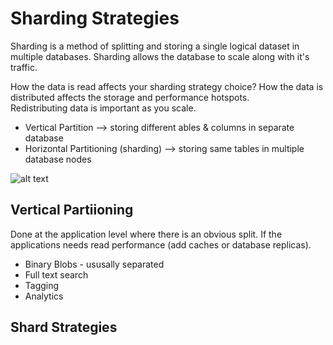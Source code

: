 ---
---

# Sharding Strategies

Sharding is a method of splitting and storing a single logical dataset in multiple databases.  Sharding allows the database to scale along with it's traffic.

How the data is read affects your sharding strategy choice?
How the data is distributed affects the storage and performance hotspots.  
Redistributing data is important as you scale.

* Vertical Partition --> storing different ables & columns in separate database
* Horizontal Partitioning (sharding) --> storing same tables in multiple database nodes

![alt text](https://miro.medium.com/max/700/1*yyHih3GveWruzwYgLxTu3w.png)

## Vertical Partiioning 

Done at the application level where there is an obvious split.  If the applications needs read performance (add caches or database replicas).

* Binary Blobs - ususally separated
* Full text search
* Tagging
* Analytics

## Shard Strategies
